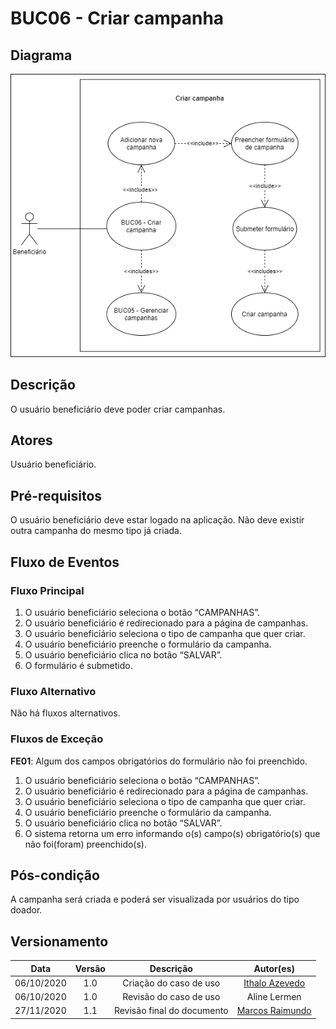 # BUC06 - Criar campanha

## Diagrama

![BUC06](../../../../assets/images/casosDeUso/BUC06.png)

## Descrição

O usuário beneficiário deve poder criar campanhas.

## Atores

Usuário beneficiário.

## Pré-requisitos

O usuário beneficiário deve estar logado na aplicação.
Não deve existir outra campanha do mesmo tipo já criada.

## Fluxo de Eventos

### Fluxo Principal

1. O usuário beneficiário seleciona o botão “CAMPANHAS”.
2. O usuário beneficiário é redirecionado para a página de campanhas.
3. O usuário beneficiário seleciona o tipo de campanha que quer criar.
4. O usuário beneficiário preenche o formulário da campanha.
5. O usuário beneficiário clica no botão “SALVAR”.
6. O formulário é submetido.

### Fluxo Alternativo

Não há fluxos alternativos.

### Fluxos de Exceção

**FE01**: Algum dos campos obrigatórios do formulário não foi preenchido.
1. O usuário beneficiário seleciona o botão “CAMPANHAS”.
3. O usuário beneficiário é redirecionado para a página de campanhas.
4. O usuário beneficiário seleciona o tipo de campanha que quer criar.
5. O usuário beneficiário preenche o formulário da campanha.
6. O usuário beneficiário clica no botão “SALVAR”.
7. O sistema retorna um erro informando o(s) campo(s) obrigatório(s) que não foi(foram) preenchido(s).


## Pós-condição

A campanha será criada e poderá ser visualizada por usuários do tipo doador.

## Versionamento

|    Data    | Versão |                        Descrição                         |                            Autor(es)                             |
| :--------: | :----: | :------------------------------------------------------: | :--------------------------------------------------------------: |
| 06/10/2020 | 1.0 | Criação do caso de uso | [Ithalo Azevedo](https://github.com/ithaloazevedo) |
| 06/10/2020 | 1.0 | Revisão do caso de uso | Aline Lermen |
| 27/11/2020 | 1.1 | Revisão final do documento | [Marcos Raimundo](https://github.com/MarcosFloresta) |
